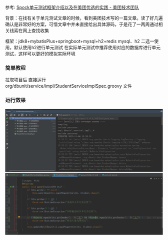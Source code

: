 >
参考: [Spock单元测试框架介绍以及在美团优选的实践 - 美团技术团队](https://tech.meituan.com/2021/08/06/spock-practice-in-meituan.html)

背景：在找有关于单元测试文章的时候，看到美团技术写的一篇文章。读了好几遍确认是非常好的方案，可惜文章中并未直接给出具体源码，于是花了一两周通过相关线索在网上查找收集

框架：jdk8+mybatisPlus+springboot+mysql+h2+redis mysql、h2 二选一使用，默认使用h2进行单元测试
在实际单元测试中推荐使用对应的数据库进行单元测试，这样可以更好的模拟实际环境

### 简单教程

拉取项目后 直接运行 org/dbunit/service/impl/StudentServiceImplSpec.groovy 文件

### 运行效果

![运行结果](./images/运行结果.png)
![单元覆盖](./images/单元覆盖.png)